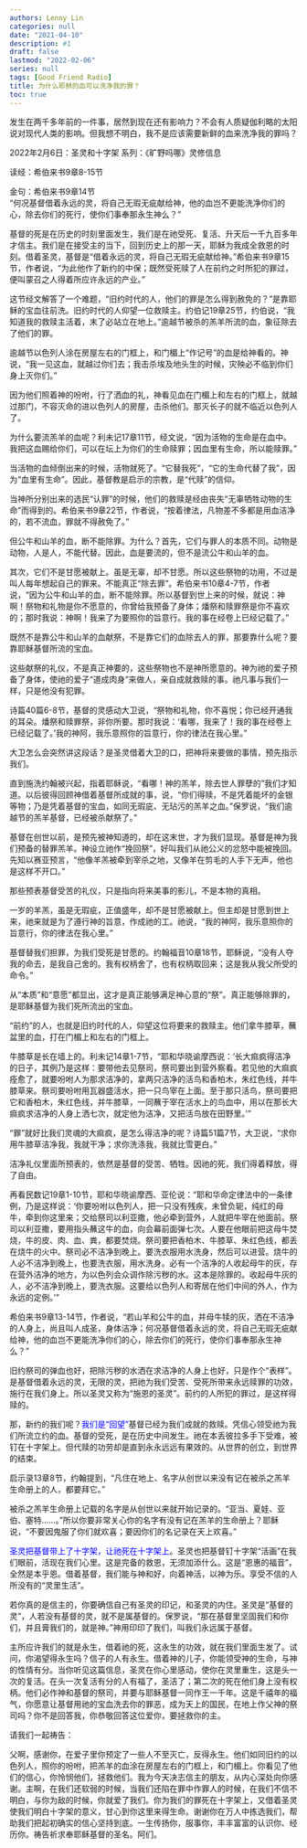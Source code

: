 ```yaml
---
authors: Lenny Lin
categories: null
date: "2021-04-10"
description: #1
draft: false
lastmod: "2022-02-06"
series: null
tags: [Good Friend Radio]
title: 为什么耶稣的血可以洗净我的罪？
toc: true
---
```


发生在两千多年前的一件事，居然到现在还有影响力？不会有人质疑伽利略的太阳说对现代人类的影响。但我想不明白，我不是应该需要新鲜的血来洗净我的罪吗？  

<!--more-->

2022年2月6日：圣灵和十字架
系列：《旷野吗哪》灵修信息

读经：希伯来书9章8-15节

金句：希伯来书9章14节  
“何况基督借着永远的灵，将自己无瑕无疵献给神，他的血岂不更能洗净你们的心，除去你们的死行，使你们事奉那永生神么？”

基督的死是在历史的时刻里面发生，我们是在祂受死、复活、升天后一千九百多年才信主。我们是在接受主的当下，回到历史上的那一天，耶稣为我成全救恩的时刻。借着圣灵，基督是“借着永远的灵，将自己无瑕无疵献给神。”希伯来书9章15节，作者说，“为此他作了新约的中保；既然受死赎了人在前约之时所犯的罪过，便叫蒙召之人得着所应许永远的产业。”

这节经文解答了一个难题，“旧约时代的人，他们的罪是怎么得到赦免的？”是靠耶稣的宝血往前洗。旧约时代的人仰望一位救赎主。约伯记19章25节，约伯说，“我知道我的救赎主活着，末了必站立在地上。”逾越节被杀的羔羊所流的血，象征除去了他们的罪。

逾越节以色列人涂在房屋左右的门框上，和门楣上“作记号”的血是给神看的。神说，“我一见这血，就越过你们去；我击杀埃及地头生的时候，灾殃必不临到你们身上灭你们。”

因为他们照着神的吩咐，行了洒血的礼，神看见血在门楣上和左右的门框上，就越过那门，不容灭命的进以色列人的房屋，击杀他们。那灭长子的就不临近以色列人了。

为什么要流羔羊的血呢？利未记17章11节，经文说，“因为活物的生命是在血中。我把这血赐给你们，可以在坛上为你们的生命赎罪；因血里有生命，所以能赎罪。”

当活物的血倾倒出来的时候，活物就死了。“它替我死”，“它的生命代替了我”，因为“血里有生命”。因此，基督教是启示的宗教，是“代赎”的信仰。

当神所分别出来的选民“认罪”的时候，他们的救赎是经由丧失“无辜牺牲动物的生命”而得到的。希伯来书9章22节，作者说，“按着律法，凡物差不多都是用血洁净的，若不流血，罪就不得赦免了。”

但公牛和山羊的血，断不能除罪。为什么？首先，它们与罪人的本质不同。动物是动物，人是人，不能代替。因此，血是要流的，但不是流公牛和山羊的血。

其次，它们不是甘愿被献上。虽是无辜，却不甘愿。所以这些祭物的功用，不过是叫人每年想起自己的罪来。不能真正“除去罪”。希伯来书10章4-7节，作者说，“因为公牛和山羊的血，断不能除罪。所以基督到世上来的时候，就说：神啊！祭物和礼物是你不愿意的，你曾给我预备了身体；燔祭和赎罪祭是你不喜欢的；那时我说：神啊！我来了为要照你的旨意行。我的事在经卷上已经记载了。”

既然不是靠公牛和山羊的血献祭，不是靠它们的血除去人的罪，那要靠什么呢？要靠耶稣基督所流的宝血。

这些献祭的礼仪，不是真正神要的，这些祭物也不是神所愿意的。神为祂的爱子预备了身体，使祂的爱子“道成肉身”来做人，亲自成就救赎的事。祂凡事与我们一样，只是他没有犯罪。

诗篇40篇6-8节，基督的灵感动大卫说，“祭物和礼物，你不喜悦；你已经开通我的耳朵。燔祭和赎罪祭，非你所要。那时我说：‘看哪，我来了！我的事在经卷上已经记载了。’我的神阿，我乐意照你的旨意行，你的律法在我心里。”

大卫怎么会突然讲这段话？是圣灵借着大卫的口，把神将来要做的事情，预先指示我们。

直到施洗约翰被兴起，指着耶稣说，“看哪！神的羔羊，除去世人罪孽的”我们才知道。以后彼得回顾神借着基督所成就的事，说，“你们得赎，不是凭着能坏的金银等物；乃是凭着基督的宝血，如同无瑕庛、无玷污的羔羊之血。”保罗说，“我们逾越节的羔羊基督，已经被杀献祭了。”

基督在创世以前，是预先被神知道的，却在这末世，才为我们显现。基督是神为我们预备的替罪羔羊。神设立祂作“挽回祭”，好叫我们从祂公义的忿怒中能被挽回。先知以赛亚预言，“他像羊羔被牵到宰杀之地，又像羊在剪毛的人手下无声，他也是这样不开口。”

那些预表基督受苦的礼仪，只是指向将来美事的影儿，不是本物的真相。

一岁的羊羔，虽是无瑕疵，正值盛年，却不是甘愿被献上。但主却是甘愿到世上来，祂来就是为了遵行神的旨意，作成祂的工。祂说，“我的神阿，我乐意照你的旨意行，你的律法在我心里。”

基督替我们担罪，为我们受死是甘愿的。约翰福音10章18节，耶稣说，“没有人夺我的命去，是我自己舍的。我有权柄舍了，也有权柄取回来；这是我从我父所受的命令。”

从“本质”和“意愿”都显出，这才是真正能够满足神心意的“祭”。真正能够除罪的，是耶稣基督为我们死所流出的宝血。

“前约”的人，也就是旧约时代的人，仰望这位将要来的救赎主。他们拿牛膝草，蘸盆里的血，打在门楣上和左右的门框上。

牛膝草是长在墙上的。利未记14章1-7节，“耶和华晓谕摩西说：‘长大痲疯得洁净的日子，其例乃是这样：要带他去见祭司，祭司要出到营外察看。若见他的大痲疯痊愈了，就要吩咐人为那求洁净的，拿两只洁净的活鸟和香柏木，朱红色线，并牛膝草来。祭司要吩咐用瓦器盛活水，把一只鸟宰在上面。至于那只活鸟，祭司要把它和香柏木，朱红色线，并牛膝草，一同蘸于宰在活水上的鸟血中，用以在那长大痲疯求洁净的人身上洒七次，就定他为洁净，又把活鸟放在田野里。’”

“罪”就好比我们灵魂的大痲疯，是怎么得洁净的呢？诗篇51篇7节，大卫说，“求你用牛膝草洁净我，我就干净；求你洗涤我，我就比雪更白。”

洁净礼仪里面所预表的，依然是基督的受苦、牺牲。因祂的死，我们得着释放，得了自由。

再看民数记19章1-10节，耶和华晓谕摩西、亚伦说：“耶和华命定律法中的一条律例，乃是这样说：‘你要吩咐以色列人，把一只没有残疾，未曾负轭，纯红的母牛，牵到你这里来；交给祭司以利亚撒，他必牵到营外，人就把牛宰在他面前。祭司以利亚撒，要用指头蘸这牛的血，向会幕前面弹七次。人要在他眼前把这母牛焚烧，牛的皮、肉、血、粪，都要焚烧。祭司要把香柏木、牛膝草、朱红色线，都丢在烧牛的火中。祭司必不洁净到晚上。要洗衣服用水洗身，然后可以进营。烧牛的人必不洁净到晚上，也要洗衣服，用水洗身。必有一个洁净的人收起母牛的灰，存在营外洁净的地方，为以色列会众调作除污秽的水。这本是除罪的。收起母牛灰的人，必不洁净到晚上，要洗衣服。这要给以色列人和寄居在他们中间的外人，作为永远的定例。’”

希伯来书9章13-14节，作者说，“若山羊和公牛的血，并母牛犊的灰，洒在不洁净的人身上，尚且叫人成圣，身体洁净；何况基督借着永远的灵，将自己无瑕无疵献给神，他的血岂不更能洗净你们的心，除去你们的死行，使你们事奉那永生神么？”

旧约祭司的弹血也好，把除污秽的水洒在求洁净的人身上也好，只是作个“表样”。是基督借着永远的灵，无限的灵，把祂为我们受苦、受死所带来永远赎罪的功效，施行在我们身上。所以圣灵又称为“施恩的圣灵”。前约的人所犯的罪过，是这样得赎的。

那，新约的我们呢？<font color ="blue">我们是“回望”</font>基督已经为我们成就的救赎。凭信心领受祂为我们所流立约的血。基督的受死，是在历史中间发生。祂在本丢彼拉多手下受难，被钉在十字架上。但代赎的功劳却是直到永永远远有果效的。从世界的创立，到世界的结束。

启示录13章8节，约翰提到，“凡住在地上、名字从创世以来没有记在被杀之羔羊生命册上的人，都要拜它。”

被杀之羔羊生命册上记载的名字是从创世以来就开始记录的。“亚当、夏娃、亚伯、塞特……。”所以你要非常关心你的名字有没有记在羔羊的生命册上？耶稣说，“不要因鬼服了你们就欢喜；要因你们的名记录在天上欢喜。”

<font color ="blue">圣灵把基督带上了十字架，让祂死在十字架上</font>。圣灵也把基督钉十字架“活画”在我们眼前，活现在我们心里。这是完备的救恩，无须加添什么。这是“恩惠的福音”，全然是本乎恩。借着基督，我们能与神和好，向着神活，以神为乐。享受不信的人所没有的“灵里生活”。

若你真的是信主的，你要确信自己有圣灵的印记，和圣灵的内住。圣灵是“基督的灵”，人若没有基督的灵，就不是属基督的。保罗说，“那在基督里坚固我们和你们，并且膏我们的，就是神。”神用印印了我们，叫我们永远属于基督。

主所应许我们的就是永生，借着祂的死，这永生的功效，就在我们里面生发了。试问，你渴望得永生吗？信子的人有永生。借着神的儿子，你能领受神的生命，与神的性情有分。当你听见这篇信息，圣灵在你心里感动，使你在灵里重生，这是头一次的复活。在头一次复活有分的人有福了，圣洁了；第二次的死在他们身上没有权柄。他们必作神和基督的祭司，并要与耶稣基督一同作王一千年。这是千禧年的福气，你愿意让基督用祂的宝血洗去你的罪恶，成为天上的国民，在地上作父神的祭司吗？你不是回答我，你恭敬回答这位爱你，要拯救你的主。

请我们一起祷告：  

父啊，感谢你，在爱子里你预定了一些人不至灭亡，反得永生。他们如同旧约的以色列人，照你的吩咐，把羔羊的血涂在房屋左右的门框上，和门楣上。你看见了他们的信心，你怜悯他们，拯救他们。我为今天决志信主的朋友，从内心深处向你感谢。主啊，在我们还软弱的时候，当我们还陷在罪中作罪人的时候，在我们不信不明白，与你为敌的时候，你就爱了我们。你为我们的罪死在十字架上，又借着圣灵使我们明白十字架的意义，甘心到你这里来得生命。谢谢你在万人中拣选我们，帮助我们把起初确实的信心坚持到底。一生传扬你，服事你，丰丰富富的认识你、经历你。祷告祈求奉耶稣基督的圣名。阿们。